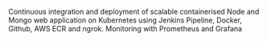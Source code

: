 Continuous integration and deployment of scalable containerised Node and Mongo web application on Kubernetes using Jenkins Pipeline, Docker, Github, AWS ECR and ngrok. Monitoring with Prometheus and Grafana
